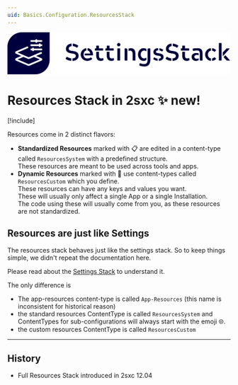 ```yaml
---
uid: Basics.Configuration.ResourcesStack
---
```


<img src="./assets/settings-stack-banner.svg" class="feature">

# Resources Stack in 2sxc ✨ new!

[!include[](~/basics/stack/_shared-float-summary.md)]
<style>.context-box-summary .data-configuration { visibility: visible; }</style>

Resources come in 2 distinct flavors:

* **Standardized Resources** marked with 📋 are edited in a content-type called `ResourcesSystem` with a predefined structure.  
  These resources are meant to be used across tools and apps.
* **Dynamic Resources** marked with 💪 use content-types called `ResourcesCustom` which you define.  
  These resources can have any keys and values you want.  
  These will usually only affect a single App or a single Installation.  
  The code using these will usually come from you, as these resources are not standardized. 

## Resources are just like Settings

The resources stack behaves just like the settings stack. So to keep things simple, we didn't repeat the documentation here. 

Please read about the [Settings Stack](xref:Basics.Configuration.ResourcesStack) to understand it. 

The only difference is

* The app-resources content-type is called `App-Resources` (this name is inconsistent for historical reason)
* the standard resources ContentType is called `ResourcesSystem` and ContentTypes for sub-configurations will always start with the emoji 🌐.
* the custom resources ContentType is called `ResourcesCustom`

---

## History

* Full Resources Stack introduced in 2sxc 12.04